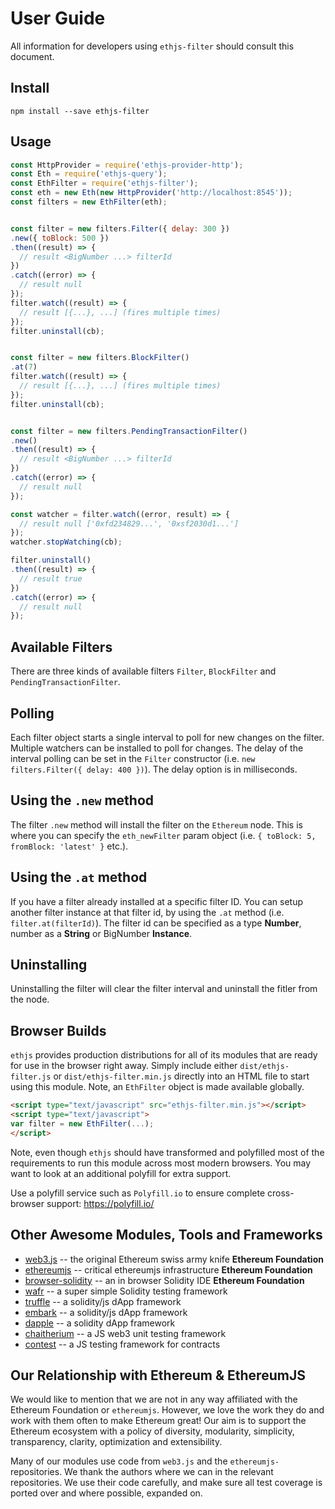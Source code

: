 # User Guide

All information for developers using `ethjs-filter` should consult this document.

## Install

```
npm install --save ethjs-filter
```

## Usage

```js
const HttpProvider = require('ethjs-provider-http');
const Eth = require('ethjs-query');
const EthFilter = require('ethjs-filter');
const eth = new Eth(new HttpProvider('http://localhost:8545'));
const filters = new EthFilter(eth);


const filter = new filters.Filter({ delay: 300 })
.new({ toBlock: 500 })
.then((result) => {
  // result <BigNumber ...> filterId
})
.catch((error) => {
  // result null
});
filter.watch((result) => {
  // result [{...}, ...] (fires multiple times)
});
filter.uninstall(cb);


const filter = new filters.BlockFilter()
.at(7)
filter.watch((result) => {
  // result [{...}, ...] (fires multiple times)
});
filter.uninstall(cb);


const filter = new filters.PendingTransactionFilter()
.new()
.then((result) => {
  // result <BigNumber ...> filterId
})
.catch((error) => {
  // result null
});

const watcher = filter.watch((error, result) => {
  // result null ['0xfd234829...', '0xsf2030d1...']
});
watcher.stopWatching(cb);

filter.uninstall()
.then((result) => {
  // result true
})
.catch((error) => {
  // result null
});
```

## Available Filters

There are three kinds of available filters `Filter`, `BlockFilter` and `PendingTransactionFilter`.

## Polling

Each filter object starts a single interval to poll for new changes on the filter. Multiple watchers can be installed to poll for changes. The delay of the interval polling can be set in the `Filter` constructor (i.e. `new filters.Filter({ delay: 400 })`). The delay option is in milliseconds.

## Using the `.new` method

The filter `.new` method will install the filter on the `Ethereum` node. This is where you can specify the `eth_newFilter` param object (i.e. `{ toBlock: 5, fromBlock: 'latest' }` etc.).

## Using the `.at` method

If you have a filter already installed at a specific filter ID. You can setup another filter instance at that filter id, by using the `.at` method (i.e. `filter.at(filterId)`). The filter id can be specified as a type **Number**, number as a **String** or BigNumber **Instance**.

## Uninstalling

Uninstalling the filter will clear the filter interval and uninstall the fitler from the node.

## Browser Builds

`ethjs` provides production distributions for all of its modules that are ready for use in the browser right away. Simply include either `dist/ethjs-filter.js` or `dist/ethjs-filter.min.js` directly into an HTML file to start using this module. Note, an `EthFilter` object is made available globally.

```html
<script type="text/javascript" src="ethjs-filter.min.js"></script>
<script type="text/javascript">
var filter = new EthFilter(...);
</script>
```

Note, even though `ethjs` should have transformed and polyfilled most of the requirements to run this module across most modern browsers. You may want to look at an additional polyfill for extra support.

Use a polyfill service such as `Polyfill.io` to ensure complete cross-browser support:
https://polyfill.io/

## Other Awesome Modules, Tools and Frameworks

 - [web3.js](https://github.com/ethereum/web3.js) -- the original Ethereum swiss army knife **Ethereum Foundation**
 - [ethereumjs](https://github.com/ethereumjs) -- critical ethereumjs infrastructure **Ethereum Foundation**
 - [browser-solidity](https://ethereum.github.io/browser-solidity) -- an in browser Solidity IDE **Ethereum Foundation**
 - [wafr](https://github.com/silentcicero/wafr) -- a super simple Solidity testing framework
 - [truffle](https://github.com/ConsenSys/truffle) -- a solidity/js dApp framework
 - [embark](https://github.com/iurimatias/embark-framework) -- a solidity/js dApp framework
 - [dapple](https://github.com/nexusdev/dapple) -- a solidity dApp framework
 - [chaitherium](https://github.com/SafeMarket/chaithereum) -- a JS web3 unit testing framework
 - [contest](https://github.com/DigixGlobal/contest) -- a JS testing framework for contracts

## Our Relationship with Ethereum & EthereumJS

 We would like to mention that we are not in any way affiliated with the Ethereum Foundation or `ethereumjs`. However, we love the work they do and work with them often to make Ethereum great! Our aim is to support the Ethereum ecosystem with a policy of diversity, modularity, simplicity, transparency, clarity, optimization and extensibility.

 Many of our modules use code from `web3.js` and the `ethereumjs-` repositories. We thank the authors where we can in the relevant repositories. We use their code carefully, and make sure all test coverage is ported over and where possible, expanded on.
